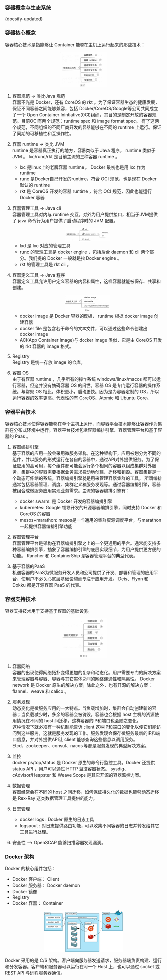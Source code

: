 ### 容器概念与生态系统
{docsify-updated}

### 容器核心概念
容器核心技术是指能够让 Container 能够在主机上运行起来的那些技术：
<center><img src="pics/container-kernal.jpg" width="30%"></center>

1. 容器规范 -> 类比Java 规范  
	容器不光是 Docker，还有 CoreOS 的 rkt 。为了保证容器生态的健康发展，保证不同容器之间能够兼容，包括 Docker/CoreOS/Google等公司共同成立了一个 Open Container Inintiative(OCI)组织，其目的是制定开放的容器规范。目前OCI有两个规范：runtime spec 和 image format spec。
	有了这两个规范，不同组织的不同厂商开发的容器能够在不同的 runtime 上运行。保证了同期的可移植性和互操作性。

2. 容器 runtime -> 类比 JVM  
	runtime 是容器真正执行的地方，容器类似于 Java 程序， runtime 类似于 JVM 。 lxc/runc/rkt 是目前主流的三种容器 runtime 。  
	+ lxc 是linux上的老牌容器 runtime 。 Docker 最初也是用 lxc 作为 runtime
	+ runc 是Docker自己开发的runtime，符合 OCI 规范，也是现在 Docker 默认的 runtime
	+ rkt 是 CoreOS 开发的容器 runtime ，符合 OCI 规范，因此也能运行 Docker 容器

3. 容器管理工具 -> Java cli  
	容器管理工具对内与 runtime 交互，对外为用户提供接口，相当于JVM提供了 java 命令行为用户提供了启动程序时的 JVM 配置。
	<center><img src="pics/container-mgmt.jpg" width="30%"></center>

	+ lxd 是 lxc 对应的管理工具
	+ runc 的管理工具是 docker engine ，包括后台 daemon 和 cli 两个部分。我们提的 Docker 一般就是指 Docker engine 。
	+ rkt 的管理工具是 rkt cli 。

4. 容器定义工具 -> Java 程序  
	容器定义工具允许用户定义容器的内容和属性，这样容器就能被保存、共享和创建。
	<center><img src="pics/container-define.jpg" width="30%"></center>

	+ docker image 是 Docker 容器的模板， runtime 根据 docker image 创建容器
	+ docker file 是包含若干命令的文本文件，可以通过这些命令创建出 docker image
	+ ACI(App Container Image)与 docker image 类似，它是由 CoreOS 开发的 rkt 容器的 image 格式。
	
5. Registry  
	Registry 是统一存放 image 的仓库。

6. 容器 OS  
	由于有容器 runtime ，几乎所有的操作系统 windows/linux/macos 都可以运行容器，但这并没有妨碍容器 OS 的问世。容器 OS 是专门运行容器的操作系统。与常规 OS 相比，体积更小，启动更快。因为是为容器定制的 OS，所以运行容器的效率更高。代表性的有 CoreOS、Atomic 和 Ubuntu Core。

### 容器平台技术
容器核心技术使得容器能够在单个主机上运行，而容器平台技术能够让容器作为集群在分布式环境中运行。容器平台技术包括容器编排引擎、容器管理平台和基于容器的 Paas 。

1. 容器编排引擎  
	基于容器的应用一般会采用微服务架构。在这种架构下，应用被划分为不同的组件，并以服务的形式运行在各自的容器中，通过API对外提供服务。为了保证应用的高可用，每个组件都可能会运行多个相同的容器以组成集群对外服务，集群中的容器需要根据业务需求被动地创建、迁移和销毁。容器集群是一个动态可伸缩的系统，容器编排引擎就是用来管理容器集群的工具。
	所谓编排通常包括容器管理、调度、集群定义和服务发现等。通过容器编排引擎，容器被组合成微服务应用实现业务需求。主流的容器编排引擎有：
	+ docker swarm: 是 Docker 开发的容器编排引擎
	+ kubernetes: Google 领导开发的开源容器编排引擎，同时支持 Docker 和 CoreOS 的容器
	+ mesos+marathon: mesos是一个通用的集群资源调度平台，与marathon 一起提供容器编排引擎功能

2. 容器管理平台  
	容器管理平台是架构在容器编排引擎之上的一个更通用的平台。通常能支持多种容器编排引擎，抽象了容器编排引擎的底层实现细节，为用户提供更方便的功能。
	Rancher 和 ContainerShip 是容器管理平台的典型代表。

3. 基于容器的PaaS  
   机遇容器的PaaS为微服务开发人员和公司提供了开发、部署和管理的应用平台，使用户不必关心底层基础设施而专注于应用开发。
   Deis、Flynn 和 Dokku 都是开源容器 PaaS 的代表。

### 容器支持技术
容器支持技术用于支持基于容器的基础设施。
<center><img src="pics/container-support.jpg" width="30%"></center>

1. 容器网络  
	容器的出现使得网络拓扑变得更加的复杂和动态化。用户需要专门的解决方案来管理容器与容器、容器与其它实体之间的网络连通性和隔离性。
	Docker network 是 Docker 原生的解决方案。除此之外，也有开源的解决方案：flannel、weave 和 calico 。

2. 服务发现  
	动态变化是微服务应用的一大特点。当负载增加时，集群会自动创建新的容器；当负载减少时，多余的容器会被销毁。容器也会根据 host 主机的资源使用情况在不同的 host 间迁移，这样容器的IP和端口也会随之变化。  
	这种情况下就必须有一种机制能告诉 client 这种IP和端口的变化以便它们能访问到这些服务，这就是服务发现的工作。服务发现会保存微服务最新的IP和端口信息，并对外提供API让 client 能够查询这些信息以调用服务。  
	Etcd、zookeeper、consul、nacos 等都是服务发现的典型解决方案。

3. 监控  
	docker ps/top/status 是 Docker 原生的命令行监控工具。Docker 还提供 status API ，用户可以通过 HTTP 监控容器状态。
	sysdig、cAdvisor/Heapster 和 Weave Scope 是其它开源的容器监控方案。

4. 数据管理  
	容器经常会在不同的 host 之间迁移，如何保证持久化的数据也能够动态迁移是 Rex-Ray 这类数据管理工具提供的能力。

5. 日志管理  
	+ docker logs : Docker 原生的日志工具
	+ logspout : 对日志提供路由功能，可以收集不同容器的日志并转发给其它工具进行处理。

6. 安全性 ——> OpenSCAP 能够扫描容器发现漏洞。

### Docker 架构
Docker 的核心组件包括：
+ Docker 客户端： Client
+ Docker 服务器： Docker daemon
+ Docker 镜像
+ Registry
+ Docker 容器： Container

<center><img src="pics/docker-framework.svg" width="50%"></center>

Docker 采用的是 C/S 架构。客户端向服务器发送请求，服务器端负责构建、运行和分发容器。客户端和服务器可以运行在同一个 Host 上，也可以通过 socket 或 REST API 与远程服务器通信。
